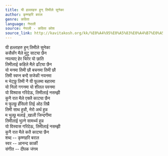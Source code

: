 ```yaml
---
title: यी हल्लाहरु हुन् तिमीले सुनेका
author: कृष्णहरि बराल
genre: कविता
language: नेपाली
source: नेपाली - कविता कोश
source_link: http://kavitakosh.org/kk/%E0%A4%95%E0%A5%83%E0%A4%B7%E0%A5%8D%E0%A4%A3%E0%A4%B9%E0%A4%B0%E0%A4%BF_%E0%A4%AC%E0%A4%B0%E0%A4%BE%E0%A4%B2
---
```


यी हल्लाहरु हुन् तिमीले सुनेका  
कसैसँग मैले मुटु साट्या छैन  
नपत्याए हेर चिरेर यो छाति  
तिमीलाई कहिले मैले ढाँट्या छैन  
यो मनमा तिमी छौ बचनमा तिमी छौ  
तिमी स्वप्न बन्दै सजेकी नयनमा  
म भेट्छु तिमी नै यी फूलमा बहारमा  
यो निलो गगनमा यो शीतल पवनमा  
यो विश्वास गरिदेऊ, तिमीलाई नसम्झी  
कुनै रात मैले एक्लै काट्या छैन  
म फुल्छु हँसिलो लिई ओठ तिम्रै  
तिमी साथ हुन्नौ, मेरो अर्थ हुन्न  
म भुल्छु मलाई ,खाली जिन्दगीमा  
तिमीलाई भुल्ने सामर्थ्य हुन्न  
यो विस्वास गरिदेऊ, तिमीलाई नसम्झी  
कुनै रात मैले कतै काट्या छैन  
शब्द -- कृष्णहरि बराल  
स्वर -- आनन्द कार्की  
संगीत -- दीपक जंगम
